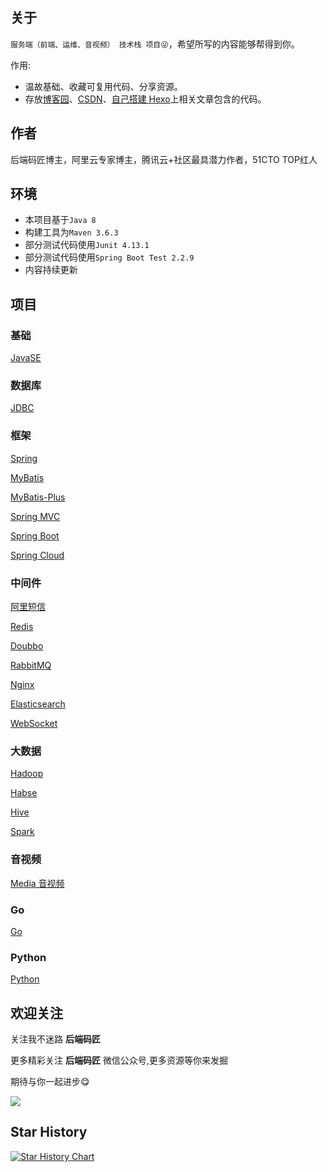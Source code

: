 ## 关于

`服务端（前端、运维、音视频） 技术栈 项目😜`，希望所写的内容能够帮得到你。

 作用:   

- 温故基础、收藏可复用代码、分享资源。
- 存放[博客园](https://www.cnblogs.com/mzdljgz/)、[CSDN](https://blog.csdn.net/weixin_43874301)、[自己搭建 Hexo](https://codingce.com.cn/)上相关文章包含的代码。

## 作者

后端码匠博主，阿里云专家博主，腾讯云+社区最具潜力作者，51CTO TOP红人

## 环境

- 本项目基于```Java 8```
- 构建工具为```Maven 3.6.3```
- 部分测试代码使用```Junit 4.13.1```
- 部分测试代码使用```Spring Boot Test 2.2.9```
- 内容持续更新

## 项目

### **基础**

[JavaSE](https://github.com/xzMhehe/codingce-java/tree/master/codingce-javase)

### **数据库**

[JDBC](https://github.com/xzMhehe/codingce-java/tree/master/codingce-jdbc)

### **框架**

[Spring](https://github.com/xzMhehe/codingce-java/tree/master/codingce-spring)

[MyBatis](https://github.com/xzMhehe/codingce-java/tree/master/codingce-mybatis)

[MyBatis-Plus](https://github.com/xzMhehe/codingce-java/tree/master/codingce-mybatisplus)

[Spring MVC](https://github.com/xzMhehe/codingce-java/tree/master/codingce-springmvc)

[Spring Boot](https://github.com/xzMhehe/codingce-java/tree/master/codingce-springboot)

[Spring Cloud](https://github.com/xzMhehe/codingce-java/tree/master/codingce-springcloud)

### 中间件

[阿里短信](https://github.com/xzMhehe/codingce-java/tree/master/codingce-sms)

[Redis](https://github.com/xzMhehe/codingce-java/tree/master/codingce-redis)

[Doubbo](https://github.com/xzMhehe/codingce-java/tree/master/dubbo%20%2B%20zookeeper)

[RabbitMQ](https://github.com/xzMhehe/codingce-java/tree/master/codingce-rabbitmq)

[Nginx](https://github.com/xzMhehe/codingce-java/tree/master/codingce-nginx)

[Elasticsearch](https://github.com/xzMhehe/codingce-java/tree/master/codingce-es)

[WebSocket](https://github.com/xzMhehe/codingce-java/tree/master/codingce-websocket)

### 大数据

[Hadoop](https://github.com/xzMhehe/codingce-java/tree/master/codingce-hdfsclient)

[Habse](https://github.com/xzMhehe/codingce-java/tree/master/codingce-hbase)

[Hive](https://github.com/xzMhehe/codingce-java/tree/master/codingce-hive)

[Spark](https://github.com/xzMhehe/codingce-java/tree/master/codingce-spark)

### 音视频

[Media 音视频](https://github.com/xzMhehe/codingce-java/tree/master/codingce-media)

### Go

[Go](https://github.com/xzMhehe/codingce-java/tree/master/codingce-go)

### Python

[Python]()

## 欢迎关注

关注我不迷路  **后端码匠** 

更多精彩关注 **后端码匠** 微信公众号,更多资源等你来发掘    

期待与你一起进步😋

![](https://cdn.jsdelivr.net/gh/xzMhehe/StaticFile_CDN/static/img/202108311552149.png)



## Star History

[![Star History Chart](https://api.star-history.com/svg?repos=xzMhehe/codingce-java&type=Date)](https://star-history.com/#xzMhehe/codingce-java&Date)

